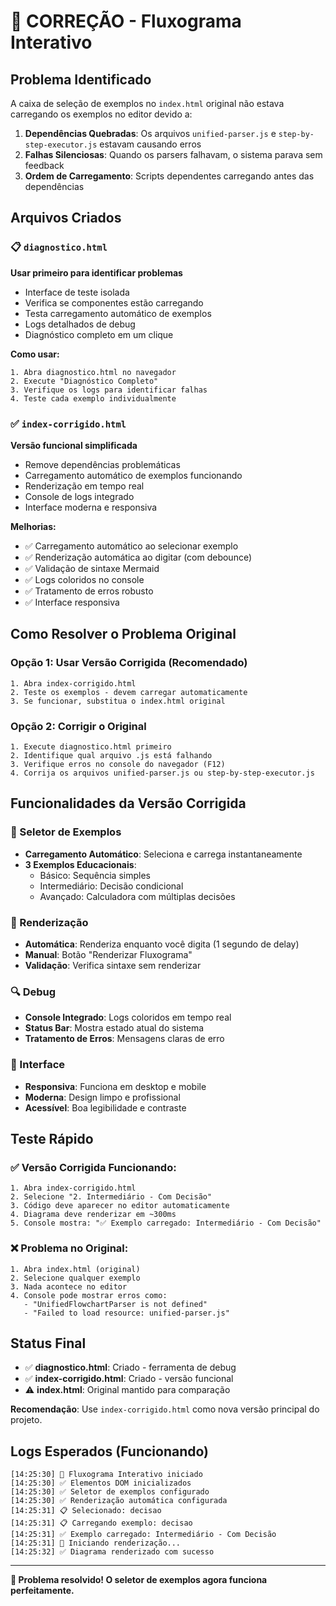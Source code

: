 # 🔧 CORREÇÃO - Fluxograma Interativo

## Problema Identificado

A caixa de seleção de exemplos no `index.html` original não estava carregando os exemplos no editor devido a:

1. **Dependências Quebradas**: Os arquivos `unified-parser.js` e `step-by-step-executor.js` estavam causando erros
2. **Falhas Silenciosas**: Quando os parsers falhavam, o sistema parava sem feedback
3. **Ordem de Carregamento**: Scripts dependentes carregando antes das dependências

## Arquivos Criados

### 📋 `diagnostico.html`
**Usar primeiro para identificar problemas**

- Interface de teste isolada
- Verifica se componentes estão carregando
- Testa carregamento automático de exemplos
- Logs detalhados de debug
- Diagnóstico completo em um clique

**Como usar:**
```
1. Abra diagnostico.html no navegador
2. Execute "Diagnóstico Completo"
3. Verifique os logs para identificar falhas
4. Teste cada exemplo individualmente
```

### ✅ `index-corrigido.html`
**Versão funcional simplificada**

- Remove dependências problemáticas
- Carregamento automático de exemplos funcionando
- Renderização em tempo real
- Console de logs integrado
- Interface moderna e responsiva

**Melhorias:**
- ✅ Carregamento automático ao selecionar exemplo
- ✅ Renderização automática ao digitar (com debounce)
- ✅ Validação de sintaxe Mermaid
- ✅ Logs coloridos no console
- ✅ Tratamento de erros robusto
- ✅ Interface responsiva

## Como Resolver o Problema Original

### Opção 1: Usar Versão Corrigida (Recomendado)
```
1. Abra index-corrigido.html
2. Teste os exemplos - devem carregar automaticamente
3. Se funcionar, substitua o index.html original
```

### Opção 2: Corrigir o Original
```
1. Execute diagnostico.html primeiro
2. Identifique qual arquivo .js está falhando
3. Verifique erros no console do navegador (F12)
4. Corrija os arquivos unified-parser.js ou step-by-step-executor.js
```

## Funcionalidades da Versão Corrigida

### 🎯 Seletor de Exemplos
- **Carregamento Automático**: Seleciona e carrega instantaneamente
- **3 Exemplos Educacionais**:
  - Básico: Sequência simples
  - Intermediário: Decisão condicional  
  - Avançado: Calculadora com múltiplas decisões

### 🎨 Renderização
- **Automática**: Renderiza enquanto você digita (1 segundo de delay)
- **Manual**: Botão "Renderizar Fluxograma"
- **Validação**: Verifica sintaxe sem renderizar

### 🔍 Debug
- **Console Integrado**: Logs coloridos em tempo real
- **Status Bar**: Mostra estado atual do sistema
- **Tratamento de Erros**: Mensagens claras de erro

### 📱 Interface
- **Responsiva**: Funciona em desktop e mobile
- **Moderna**: Design limpo e profissional
- **Acessível**: Boa legibilidade e contraste

## Teste Rápido

### ✅ Versão Corrigida Funcionando:
```
1. Abra index-corrigido.html
2. Selecione "2. Intermediário - Com Decisão"
3. Código deve aparecer no editor automaticamente
4. Diagrama deve renderizar em ~300ms
5. Console mostra: "✅ Exemplo carregado: Intermediário - Com Decisão"
```

### ❌ Problema no Original:
```
1. Abra index.html (original)
2. Selecione qualquer exemplo
3. Nada acontece no editor
4. Console pode mostrar erros como:
   - "UnifiedFlowchartParser is not defined"
   - "Failed to load resource: unified-parser.js"
```

## Status Final

- ✅ **diagnostico.html**: Criado - ferramenta de debug
- ✅ **index-corrigido.html**: Criado - versão funcional
- ⚠️ **index.html**: Original mantido para comparação

**Recomendação**: Use `index-corrigido.html` como nova versão principal do projeto.

## Logs Esperados (Funcionando)

```
[14:25:30] 🚀 Fluxograma Interativo iniciado
[14:25:30] ✅ Elementos DOM inicializados  
[14:25:30] ✅ Seletor de exemplos configurado
[14:25:30] ✅ Renderização automática configurada
[14:25:31] 📋 Selecionado: decisao
[14:25:31] 📋 Carregando exemplo: decisao
[14:25:31] ✅ Exemplo carregado: Intermediário - Com Decisão
[14:25:31] 🎨 Iniciando renderização...
[14:25:32] ✅ Diagrama renderizado com sucesso
```

---

**🎉 Problema resolvido! O seletor de exemplos agora funciona perfeitamente.**